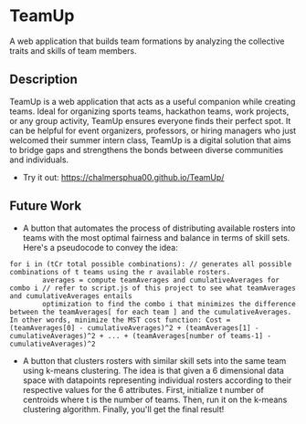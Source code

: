 # TeamUp
A web application that builds team formations by analyzing the collective traits and skills of team members.

## Description
TeamUp is a web application that acts as a useful companion while creating teams. Ideal for organizing sports teams, hackathon teams, work projects, or any group activity, TeamUp ensures everyone finds their perfect spot. It can be helpful for event organizers, professors, or hiring managers who just welcomed their summer intern class, TeamUp is a digital solution that aims to bridge gaps and strengthens the bonds between diverse communities and individuals.

* Try it out: https://chalmersphua00.github.io/TeamUp/

## Future Work
* A button that automates the process of distributing available rosters into teams with the most optimal fairness and balance in terms of skill sets.
Here's a pseudocode to convey the idea:
```
for i in (tCr total possible combinations): // generates all possible combinations of t teams using the r available rosters.
        averages = compute teamAverages and cumulativeAverages for combo i // refer to script.js of this project to see what teamAverages and cumulativeAverages entails
        optimization to find the combo i that minimizes the difference between the teamAverages[ for each team ] and the cumulativeAverages. In other words, minimize the MST cost function: Cost = (teamAverages[0] - cumulativeAverages)^2 + (teamAverages[1] - cumulativeAverages)^2 + ... + (teamAverages[number of teams-1] - cumulativeAverages)^2
```
* A button that clusters rosters with similar skill sets into the same team using k-means clustering.
The idea is that given a 6 dimensional data space with datapoints representing individual rosters according to their respective values for the 6 attributes. First, initialize t number of centroids where t is the number of teams. Then, run it on the k-means clustering algorithm. Finally, you'll get the final result!
